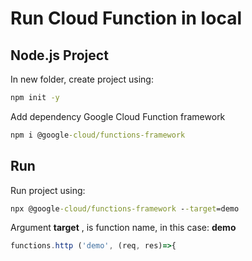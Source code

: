 # Run Cloud Function in local

## Node.js Project

In new folder, create project using:

```cmd
npm init -y
```

Add dependency Google Cloud Function framework

```cmd
npm i @google-cloud/functions-framework 
```

## Run

Run project using:

```cmd
npx @google-cloud/functions-framework --target=demo
```

Argument **target** , is function name, in this case: **demo**

```js
functions.http ('demo', (req, res)=>{
```
